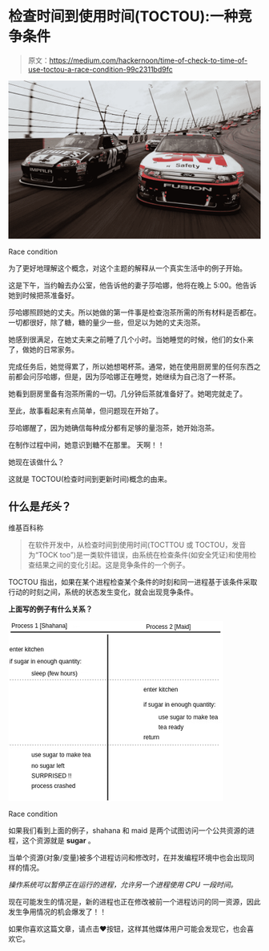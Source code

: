 # 检查时间到使用时间(TOCTOU):一种竞争条件

> 原文：<https://medium.com/hackernoon/time-of-check-to-time-of-use-toctou-a-race-condition-99c2311bd9fc>

![](img/74a2380a285e588ed7ad5f1d10119156.png)

Race condition

为了更好地理解这个概念，对这个主题的解释从一个真实生活中的例子开始。

这是下午，当约翰去办公室，他告诉他的妻子莎哈娜，他将在晚上 5:00。他告诉她到时候把茶准备好。

莎哈娜照顾她的丈夫。所以她做的第一件事是检查泡茶所需的所有材料是否都在。一切都很好，除了糖，糖的量少一些，但足以为她的丈夫泡茶。

她感到很满足，在她丈夫来之前睡了几个小时。当她睡觉的时候，他们的女仆来了，做她的日常家务。

完成任务后，她觉得累了，所以她想喝杯茶。通常，她在使用厨房里的任何东西之前都会问莎哈娜，但是，因为莎哈娜正在睡觉，她继续为自己泡了一杯茶。

她看到厨房里备有泡茶所需的一切。几分钟后茶就准备好了。她喝完就走了。

至此，故事看起来有点简单，但问题现在开始了。

莎哈娜醒了，因为她确信每种成分都有足够的量泡茶，她开始泡茶。

在制作过程中间，她意识到糖不在那里。
天啊！！

她现在该做什么？

这就是 TOCTOU(检查时间到更新时间)概念的由来。

## 什么是*托头*？

维基百科称

> 在软件开发中，从检查时间到使用时间(TOCTTOU 或 TOCTOU，发音为“TOCK too”)是一类软件错误，由系统在检查条件(如安全凭证)和使用检查结果之间的变化引起。这是竞争条件的一个例子。

TOCTOU 指出，如果在某个进程检查某个条件的时刻和同一进程基于该条件采取行动的时刻之间，系统的状态发生变化，就会出现竞争条件。

**上面写的例子有什么关系？**

![](img/9b86bf684ab59db80aee06d7305fbac1.png)

Race condition

如果我们看到上面的例子，shahana 和 maid 是两个试图访问一个公共资源的进程，这个资源就是 **sugar** 。

当单个资源(对象/变量)被多个进程访问和修改时，在并发编程环境中也会出现同样的情况。

*操作系统可以暂停正在运行的进程，允许另一个进程使用 CPU 一段时间。*

现在可能发生的情况是，新的进程也正在修改被前一个进程访问的同一资源，因此发生争用情况的机会爆发了！！

如果你喜欢这篇文章，请点击♥按钮，这样其他媒体用户可能会发现它，也会喜欢它。